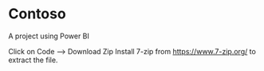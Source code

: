 # Contoso
A project using Power BI

Click on Code --> Download Zip
Install 7-zip from https://www.7-zip.org/ to extract the file.
